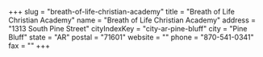 +++
slug = "breath-of-life-christian-academy"
title = "Breath of Life Christian Academy"
name = "Breath of Life Christian Academy"
address = "1313 South Pine Street"
cityIndexKey = "city-ar-pine-bluff"
city = "Pine Bluff"
state = "AR"
postal = "71601"
website = ""
phone = "870-541-0341"
fax = ""
+++
